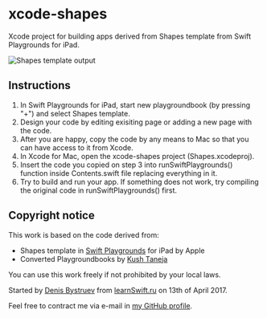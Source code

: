 # xcode-shapes
Xcode project for building apps derived from Shapes template from Swift Playgrounds for iPad.

![Shapes template output](https://github.com/dbystruev/xcode-shapes/blob/master/Resources/xcode-shapes.png)
## Instructions
1. In Swift Playgrounds for iPad, start new playgroundbook (by pressing "+") and select Shapes template.
1. Design your code by editing exisiting page or adding a new page with the code.
1. After you are happy, copy the code by any means to Mac so that you can have access to it from Xcode.
1. In Xcode for Mac, open the xcode-shapes project (Shapes.xcodeproj).
1. Insert the code you copied on step 3 into runSwiftPlaygrounds() function inside Contents.swift file replacing everything in it.
1. Try to build and run your app.  If something does not work, try compiling the original code in runSwiftPlaygrounds() first.
## Copyright notice
This work is based on the code derived from:
* Shapes template in [Swift Playgrounds](https://itunes.apple.com/us/app/swift-playgrounds/id908519492) for iPad by Apple
* Converted Playgroundbooks by [Kush Taneja](https://github.com/kushtaneja)

You can use this work freely if not prohibited by your local laws.

Started by [Denis Bystruev](https://github.com/dbystruev/) from [learnSwift.ru](http://learnSwift.ru) on 13th of April 2017.

Feel free to contract me via e-mail in [my GitHub profile](https://github.com/dbystruev/).
